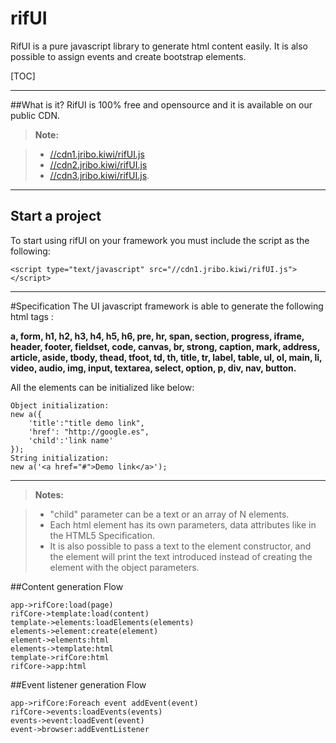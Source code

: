 rifUI
===================
RifUI is a pure javascript library to generate html content easily. It is also possible to assign events and create bootstrap elements.

[TOC]

----------
##What is it?
RifUI is 100% free and opensource and it is available on our public CDN.

> **Note:**

> - [//cdn1.jribo.kiwi/rifUI.js](http://cdn1.jribo.kiwi/rifUI.js)
> -  [//cdn2.jribo.kiwi/rifUI.js](http://cdn2.jribo.kiwi/rifUI.js)
> -  [//cdn3.jribo.kiwi/rifUI.js](http://cdn3.jribo.kiwi/rifUI.js).

----------
##  Start a project

To start using rifUI on your framework you must include the script as the following:

```
<script type="text/javascript" src="//cdn1.jribo.kiwi/rifUI.js"></script>
```
----------
#Specification
The UI javascript framework is able to generate the following html tags :

**a, form, h1, h2, h3, h4, h5, h6, pre, hr, span, section, progress, iframe, header, footer, fieldset, code, canvas, br, strong, caption, mark, address, article, aside, tbody, thead, tfoot, td, th, title, tr, label, table, ul, ol, main, li, video, audio, img, input, textarea, select, option, p, div, nav, button.**

All the elements can be initialized like below:
```
Object initialization:
new a({
	'title':"title demo link",
	'href': "http://google.es",
	'child':'link name'
});
String initialization:
new a('<a href="#">Demo link</a>');
```
----------
> **Notes:**

> - "child" parameter can be a text or an array of N elements.
> - Each html element has its own parameters, data attributes like in the HTML5 Specification.
> - It is also possible to pass a text to the element constructor, and the element will print the text introduced instead of creating the element with the object parameters.

##Content generation Flow

```sequence
app->rifCore:load(page)
rifCore->template:load(content)
template->elements:loadElements(elements)
elements->element:create(element)
element->elements:html
elements->template:html
template->rifCore:html
rifCore->app:html
```

##Event listener generation Flow
```sequence
app->rifCore:Foreach event addEvent(event)
rifCore->events:loadEvents(events)
events->event:loadEvent(event)
event->browser:addEventListener
```